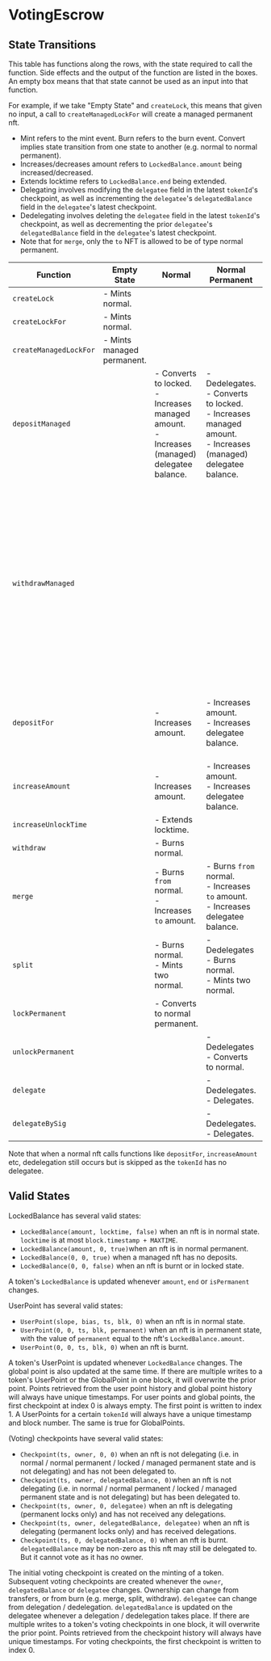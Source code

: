 # VotingEscrow

## State Transitions

This table has functions along the rows, with the state required to call the function. Side effects and the output of the function are listed in the boxes. An empty box means that that state cannot be used as an input into that function. 

For example, if we take "Empty State" and `createLock`, this means that given no input, a call to `createManagedLockFor` will create a managed permanent nft. 

- Mint refers to the mint event. Burn refers to the burn event. Convert implies state transition from one state to another (e.g. normal to normal permanent).
- Increases/decreases amount refers to `LockedBalance.amount` being increased/decreased. 
- Extends locktime refers to `LockedBalance.end` being extended.
- Delegating involves modifying the `delegatee` field in the latest `tokenId`'s checkpoint, as well as incrementing the `delegatee`'s `delegatedBalance` field in the `delegatee`'s latest checkpoint.
- Dedelegating involves deleting the `delegatee` field in the latest `tokenId`'s checkpoint, as well as decrementing the prior `delegatee`'s `delegatedBalance` field in the `delegatee`'s latest checkpoint.
- Note that for `merge`, only the `to` NFT is allowed to be of type normal permanent.

| Function | Empty State | Normal | Normal Permanent | Locked | Managed Permanent |
| --- | --- | --- | --- | --- | --- |
| `createLock` | - Mints normal. | | | | |
| `createLockFor` | - Mints normal. | | | | |
| `createManagedLockFor` | - Mints managed permanent.|  | | | |
| `depositManaged`  | | - Converts to locked. </br> - Increases managed amount. </br> - Increases (managed) delegatee balance. | - Dedelegates. </br> - Converts to locked. </br> - Increases managed amount. </br> - Increases (managed) delegatee balance. | | |
| `withdrawManaged` | | | | - Converts to normal. </br> - May increase amount (locked rewards). </br> - Extends locktime to maximum. </br> - Decreases managed balance. </br> - Decreases (managed) delegatee balance. | |
| `depositFor` | | - Increases amount. | - Increases amount. </br> - Increases delegatee balance. | | - Increases amount. </br> - Deposits into LMR. </br> - Increases delegatee balance. |
| `increaseAmount` | | - Increases amount. | - Increases amount. </br> - Increases delegatee balance. | | - Increases amount. </br> - Increases delegatee balance. |
| `increaseUnlockTime` | | - Extends locktime. | | | |
| `withdraw` | | - Burns normal. | | | |
| `merge` | | - Burns `from` normal. </br> - Increases `to` amount. | - Burns `from` normal. </br> - Increases `to` amount. </br> - Increases delegatee balance.  | | |
| `split` | | - Burns normal. </br> - Mints two normal. | - Dedelegates </br> - Burns normal. </br> - Mints two normal. | | |
| `lockPermanent` | | - Converts to normal permanent. | | | |
| `unlockPermanent` | | | - Dedelegates </br> - Converts to normal. | | |
| `delegate` | | | - Dedelegates. </br> - Delegates. | | - Dedelegates. </br> - Delegates. |
| `delegateBySig` | | | - Dedelegates. </br> - Delegates. | | - Dedelegates. </br> - Delegates. |

Note that when a normal nft calls functions like `depositFor`, `increaseAmount` etc, dedelegation still occurs but is skipped as the `tokenId` has no delegatee. 

## Valid States

LockedBalance has several valid states:
- `LockedBalance(amount, locktime, false)` when an nft is in normal state. `locktime` is at most `block.timestamp + MAXTIME`.
- `LockedBalance(amount, 0, true)`when an nft is in normal permanent.
- `LockedBalance(0, 0, true)` when a managed nft has no deposits.
- `LockedBalance(0, 0, false)` when an nft is burnt or in locked state.

A token's `LockedBalance` is updated whenever `amount`, `end` or `isPermanent` changes. 

UserPoint has several valid states:
- `UserPoint(slope, bias, ts, blk, 0)` when an nft is in normal state.
- `UserPoint(0, 0, ts, blk, permanent)` when an nft is in permanent state, with the value of `permanent` equal to the nft's `LockedBalance.amount`.
- `UserPoint(0, 0, ts, blk, 0)` when an nft is burnt.

A token's UserPoint is updated whenever `LockedBalance` changes. The global point is also updated at the 
same time. If there are multiple writes to a token's UserPoint or the GlobalPoint in one block, it will 
overwrite the prior point. Points retrieved from the user point history and global point history will always
have unique timestamps. For user points and global points, the first checkpoint at index 0 is always empty.
The first point is written to index 1. A UserPoints for a certain `tokenId` will always have a unique
timestamp and block number. The same is true for GlobalPoints.

(Voting) checkpoints have several valid states:
- `Checkpoint(ts, owner, 0, 0)` when an nft is not delegating (i.e. in normal / normal permanent / locked / managed permanent state and is not delegating) and has not been delegated to.
- `Checkpoint(ts, owner, delegatedBalance, 0)`when an nft is not delegating (i.e. in normal / normal permanent / locked / managed permanent state and is not delegating) but has been delegated to.
- `Checkpoint(ts, owner, 0, delegatee)` when an nft is delegating (permanent locks only) and has not received any delegations.
- `Checkpoint(ts, owner, delegatedBalance, delegatee)` when an nft is delegating (permanent locks only) and has received delegations.
- `Checkpoint(ts, 0, delegatedBalance, 0)` when an nft is burnt. `delegatedBalance` may be non-zero as this nft may still be delegated to. But it cannot vote as it has no owner. 

The initial voting checkpoint is created on the minting of a token. Subsequent voting checkpoints are
created whenever the `owner`, `delegatedBalance` or `delegatee` changes. Ownership can change from 
transfers, or from burn (e.g. merge, split, withdraw). `delegatee` can change from delegation / dedelegation.
`delegatedBalance` is updated on the delegatee whenever a delegation / dedelegation takes place. If there are 
multiple writes to a token's voting checkpoints in one block, it will overwrite the prior point. Points 
retrieved from the checkpoint history will always have unique timestamps. For voting checkpoints, the first 
checkpoint is written to index 0.